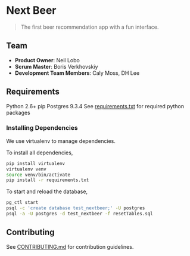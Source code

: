 # Next Beer

> The first beer recommendation app with a fun interface.

## Team

  - __Product Owner__: Neil Lobo
  - __Scrum Master__: Boris Verkhovskiy
  - __Development Team Members__: Caly Moss, DH Lee

## Requirements

Python 2.6+
pip
Postgres 9.3.4
See [requirements.txt](requirements.txt) for required python packages

### Installing Dependencies


We use virtualenv to manage dependencies.

To install all dependencies,

```sh
pip install virtualenv
virtualenv venv
source venv/bin/activate
pip install -r requirements.txt
```

To start and reload the database,

```sh
pg_ctl start
psql -c 'create database test_nextbeer;' -U postgres
psql -a -U postgres -d test_nextbeer -f resetTables.sql
```




## Contributing

See [CONTRIBUTING.md](CONTRIBUTING.md) for contribution guidelines.
